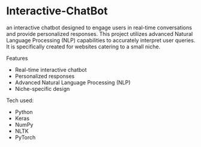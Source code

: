 # Interactive-ChatBot
an interactive chatbot designed to engage users in real-time conversations and provide personalized responses. This project utilizes advanced Natural Language Processing (NLP) capabilities to accurately interpret user queries. It is specifically created for websites catering to a small niche.

Features
- Real-time interactive chatbot
- Personalized responses
- Advanced Natural Language Processing (NLP)
- Niche-specific design

Tech used:
* Python
* Keras
* NumPy
* NLTK
* PyTorch
